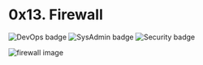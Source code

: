 # 0x13. Firewall
![DevOps badge](https://img.shields.io/badge/DevOps-CC5500)
![SysAdmin badge](https://img.shields.io/badge/SysAdmin-CC5500)
![Security badge](https://img.shields.io/badge/Security-CC5500)

![firewall image]()
